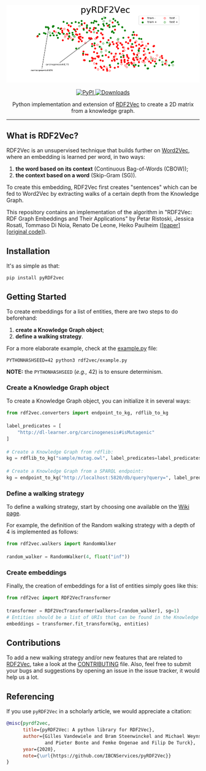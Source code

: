 <div align="center">
	<img src="assets/embeddings.png"></div>
</div>

<p align="center">
    <a href="https://badge.fury.io/py/pyRDF2Vec">
        <img alt="PyPI" src="https://badge.fury.io/py/pyRDF2Vec.svg">
    </a>
    <a href="https://pepy.tech/project/pyrdf2vec">
        <img alt="Downloads" src="https://pepy.tech/badge/pyrdf2vec">
    </a>
</p>

<p align="center">Python implementation and extension of <a href="http://rdf2vec.org/">RDF2Vec</a> to create a 2D matrix from a knowledge graph.<p>

---

## What is RDF2Vec?

RDF2Vec is an unsupervised technique that builds further on
[Word2Vec](https://en.wikipedia.org/wiki/Word2vec), where an embedding is
learned per word, in two ways:
1. **the word based on its context** (Continuous Bag-of-Words (CBOW));
2. **the context based on a word** (Skip-Gram (SG)).

To create this embedding, RDF2Vec first creates "sentences" which can be fed to
Word2Vec by extracting walks of a certain depth from the Knowledge Graph.

This repository contains an implementation of the algorithm in "RDF2Vec: RDF
Graph Embeddings and Their Applications" by Petar Ristoski, Jessica Rosati,
Tommaso Di Noia, Renato De Leone, Heiko Paulheim
([[paper]](http://semantic-web-journal.net/content/rdf2vec-rdf-graph-embeddings-and-their-applications-0)
[[original code]](http://data.dws.informatik.uni-mannheim.de/rdf2vec/)).

## Installation

It's as simple as that:

    pip install pyRDF2vec

## Getting Started

To create embeddings for a list of entities, there are two steps to do beforehand:
1. **create a Knowledge Graph object**;
2. **define a walking strategy**.

For a more elaborate example, check at the
[example.py](https://github.com/IBCNServices/pyRDF2Vec/blob/master/example.py)
file:

    PYTHONHASHSEED=42 python3 rdf2vec/example.py

**NOTE:** the `PYTHONHASHSEED` (*e.g.,* 42) is to ensure determinism.

### Create a Knowledge Graph object

To create a Knowledge Graph object, you can initialize it in several ways:
```python
from rdf2vec.converters import endpoint_to_kg, rdflib_to_kg

label_predicates = [
    "http://dl-learner.org/carcinogenesis#isMutagenic"
]

# Create a Knowledge Graph from rdflib:
kg = rdflib_to_kg("sample/mutag.owl", label_predicates=label_predicates)

# Create a Knowledge Graph from a SPARQL endpoint:
kg = endpoint_to_kg("http://localhost:5820/db/query?query=", label_predicates=label_predicates)
```

### Define a walking strategy

To define a walking strategy, start by choosing one available on the [Wiki page](https://github.com/IBCNServices/pyRDF2Vec/wiki/Walking-Strategies).

For example, the definition of the Random walking strategy with a depth of 4 is
implemented as follows:

```python
from rdf2vec.walkers import RandomWalker

random_walker = RandomWalker(4, float("inf"))
```

### Create embeddings

Finally, the creation of embeddings for a list of entities simply goes like this:

```python
from rdf2vec import RDF2VecTransformer

transformer = RDF2VecTransformer(walkers=[random_walker], sg=1)
# Entities should be a list of URIs that can be found in the Knowledge Graph
embeddings = transformer.fit_transform(kg, entities)
```

## Contributions

To add a new walking strategy and/or new features that are related to
[RDF2Vec](http://rdf2vec.org/), take a look at the
[CONTRIBUTING](https://github.com/IBCNServices/pyRDF2Vec/blob/master/CONTRIBUTING.md)
file. Also, feel free to submit your bugs and suggestions by opening an issue in
the issue tracker, it would help us a lot.

## Referencing

If you use `pyRDF2Vec` in a scholarly article, we would appreciate a citation:

```bibtex
@misc{pyrdf2vec,
      title={pyRDF2Vec: A python library for RDF2Vec},
      author={Gilles Vandewiele and Bram Steenwinckel and Michael Weyns
      		  and Pieter Bonte and Femke Ongenae and Filip De Turck},
      year={2020},
      note={\url{https://github.com/IBCNServices/pyRDF2Vec}}
}
```
